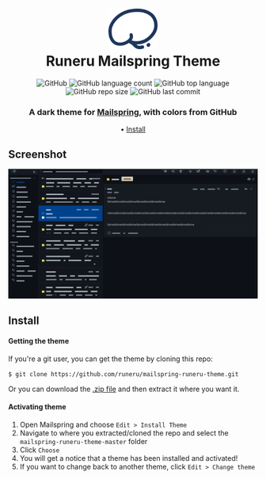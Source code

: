 <h1 align="center">
 <br>
  <img src="logo-runeru.png" alt="Omni Logo" width="100">
  <br>
Runeru Mailspring Theme
  
</h1>
<div align="center">


![GitHub](https://img.shields.io/github/license/runeru/mailspring-runeru-theme?style=flat-square)
![GitHub language count](https://img.shields.io/github/languages/count/runeru/mailspring-runeru-theme?style=flat-square)
![GitHub top language](https://img.shields.io/github/languages/top/runeru/mailspring-runeru-theme?style=flat-square)
![GitHub repo size](https://img.shields.io/github/repo-size/runeru/mailspring-runeru-theme?style=flat-square)
![GitHub last commit](https://img.shields.io/github/last-commit/runeru/mailspring-runeru-theme?style=flat-square)


</div>

<h3 align="center">
  <strong> A dark theme for <a href="https://getmailspring.com/">Mailspring</a></strong>, with colors from GitHub
</h3>


<p align="center">
 • <a href="#install">Install</a> 
</p>

## Screenshot

![Screenshot runeru-theme](screenshots/mailspring-runeru-theme-e.png)

## Install

#### Getting the theme

If you're a git user, you can get the theme by cloning this repo:

    $ git clone https://github.com/runeru/mailspring-runeru-theme.git

Or you can download the [.zip file](https://github.com/runeru/mailspring-runeru-theme/archive/refs/heads/master.zip)
and then extract it where you want it.

#### Activating theme

1. Open Mailspring and choose `Edit > Install Theme` 
2. Navigate to where you extracted/cloned the repo and select the `mailspring-runeru-theme-master` folder 
3. Click `Choose`
4. You will get a notice that a theme has been installed and activated!
5. If you want to change back to another theme, click `Edit > Change theme`



